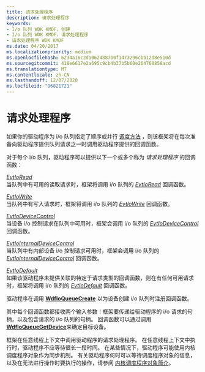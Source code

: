 ```yaml
---
title: 请求处理程序
description: 请求处理程序
keywords:
- I/o 队列 WDK KMDF，创建
- I/o 队列 WDK KMDF，请求处理程序
- 请求处理程序 WDK KMDF
ms.date: 04/20/2017
ms.localizationpriority: medium
ms.openlocfilehash: 6234a16c2da0624887b0f1473296cbb12d8e510d
ms.sourcegitcommit: 418e6617e2a695c9cb4b37b5b60e264760858acd
ms.translationtype: MT
ms.contentlocale: zh-CN
ms.lasthandoff: 12/07/2020
ms.locfileid: "96821721"
---
```

# <a name="request-handlers"></a>请求处理程序





如果你的驱动程序为 i/o 队列指定了顺序或并行 [调度方法](dispatching-methods-for-i-o-requests.md) ，则该框架将在每次准备向驱动程序提供队列请求之一时调用驱动程序提供的回调函数。

对于每个 i/o 队列，驱动程序可以提供以下一个或多个称为 *请求处理程序* 的回调函数：

<a href="" id="evtioread"></a>[*EvtIoRead*](/windows-hardware/drivers/ddi/wdfio/nc-wdfio-evt_wdf_io_queue_io_read)  
当队列中有可用的读取请求时，框架将调用 i/o 队列的 [*EvtIoRead*](/windows-hardware/drivers/ddi/wdfio/nc-wdfio-evt_wdf_io_queue_io_read) 回调函数。

<a href="" id="evtiowrite"></a>[*EvtIoWrite*](/windows-hardware/drivers/ddi/wdfio/nc-wdfio-evt_wdf_io_queue_io_write)  
当队列中有写入请求时，框架将调用 i/o 队列的 [*EvtIoWrite*](/windows-hardware/drivers/ddi/wdfio/nc-wdfio-evt_wdf_io_queue_io_write) 回调函数。

<a href="" id="evtiodevicecontrol"></a>[*EvtIoDeviceControl*](/windows-hardware/drivers/ddi/wdfio/nc-wdfio-evt_wdf_io_queue_io_device_control)  
当设备 i/o 控制请求在队列中可用时，框架会调用 i/o 队列的 [*EvtIoDeviceControl*](/windows-hardware/drivers/ddi/wdfio/nc-wdfio-evt_wdf_io_queue_io_device_control) 回调函数。

<a href="" id="evtiointernaldevicecontrol"></a>[*EvtIoInternalDeviceControl*](/windows-hardware/drivers/ddi/wdfio/nc-wdfio-evt_wdf_io_queue_io_internal_device_control)  
当队列中有内部设备 i/o 控制请求可用时，框架会调用 i/o 队列的 [*EvtIoInternalDeviceControl*](/windows-hardware/drivers/ddi/wdfio/nc-wdfio-evt_wdf_io_queue_io_internal_device_control) 回调函数。

<a href="" id="evtiodefault"></a>[*EvtIoDefault*](/windows-hardware/drivers/ddi/wdfio/nc-wdfio-evt_wdf_io_queue_io_default)  
如果该驱动程序未提供关联的特定于请求类型的回调函数，则在有任何可用请求时，框架将调用 i/o 队列的 [*EvtIoDefault*](/windows-hardware/drivers/ddi/wdfio/nc-wdfio-evt_wdf_io_queue_io_default) 回调函数。

驱动程序在调用 [**WdfIoQueueCreate**](/windows-hardware/drivers/ddi/wdfio/nf-wdfio-wdfioqueuecreate) 以为设备创建 i/o 队列时注册回调函数。

其中每个回调函数都接收两个输入参数：框架要传递给驱动程序的 i/o 请求的句柄，以及包含请求的 i/o 队列的句柄。 回调函数可以通过调用 [**WdfIoQueueGetDevice**](/windows-hardware/drivers/ddi/wdfio/nf-wdfio-wdfioqueuegetdevice)来确定目标设备。

框架在任意线程上下文中调用驱动程序的请求处理程序。 在任意线程上下文中执行时，驱动程序不应等待很长一段时间。 在某些情况下，驱动程序可能使用内核调度程序对象作为同步机制。 有关驱动程序何时可以等待调度程序对象的信息，以及在无法进行操作时要执行的操作，请参阅 [内核调度程序对象简介](../kernel/introduction-to-kernel-dispatcher-objects.md)。

 

